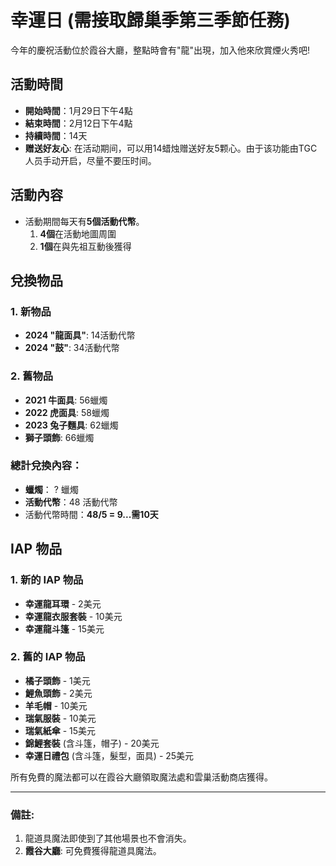 # 幸運日 (需接取歸巢季第三季節任務)

今年的慶祝活動位於霞谷大廳，整點時會有"龍"出現，加入他來欣賞煙火秀吧!

## 活動時間
- **開始時間**：1月29日下午4點
- **結束時間**：2月12日下午4點
- **持續時間**：14天
- **赠送好友心**: 在活动期间，可以用14蜡烛赠送好友5颗心。由于该功能由TGC人员手动开启，尽量不要压时间。

## 活動內容
- 活動期間每天有**5個活動代幣**。
  1. **4個**在活動地圖周圍
  2. **1個**在與先祖互動後獲得

## 兌換物品

### 1. 新物品

- **2024 "龍面具"**: 14活動代幣
- **2024 "鼓"**: 34活動代幣

### 2. 舊物品

- **2021 牛面具**: 56蠟燭
- **2022 虎面具**: 58蠟燭
- **2023 兔子麵具**: 62蠟燭
- **獅子頭飾**: 66蠟燭

### 總計兌換內容：
- **蠟燭**： ? 蠟燭
- **活動代幣**：48 活動代幣
- 活動代幣時間：**48/5 = 9...需10天**

## IAP 物品

### 1. 新的 IAP 物品

- **幸運龍耳環** - 2美元
- **幸運龍衣服套裝** - 10美元
- **幸運龍斗篷** - 15美元

### 2. 舊的 IAP 物品

- **橘子頭飾** - 1美元
- **鯉魚頭飾** - 2美元
- **羊毛帽** - 10美元
- **瑞氣服裝** - 10美元
- **瑞氣紙傘** - 15美元
- **錦鯉套裝** (含斗篷，帽子) - 20美元
- **幸運日禮包** (含斗篷，髮型，面具) - 25美元

所有免費的魔法都可以在霞谷大廳領取魔法處和雲巢活動商店獲得。

---

### 備註:

1. 龍道具魔法即使到了其他場景也不會消失。
2. **霞谷大廳**: 可免費獲得龍道具魔法。
